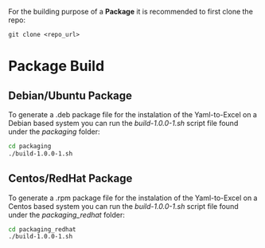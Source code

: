 For the building purpose of a **Package** it is recommended to first clone the repo:
```
git clone <repo_url>
```

# Package Build

## Debian/Ubuntu Package

To generate a .deb package file for the instalation of the Yaml-to-Excel on a Debian based system you can run the *build-1.0.0-1.sh* script file found under the *packaging* folder:
```bash
cd packaging
./build-1.0.0-1.sh
```

## Centos/RedHat Package
To generate a .rpm package file for the instalation of the Yaml-to-Excel on a Centos based system you can run the *build-1.0.0-1.sh* script file found under the *packaging_redhat* folder:
```bash
cd packaging_redhat
./build-1.0.0-1.sh
```
